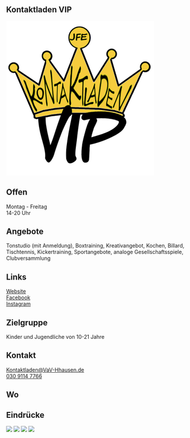## Kontaktladen VIP
<img id="topmedia" src="images/Logos/kontaktladen_vip.png" />

<!--
## Wochenplan
<div id='calendar' class="weeklyschedule"></div>
<script>window.onload = loadWeeklySchedule(GCAL_ID_KONTAKTLADEN_VIP)</script>
-->

## Offen
Montag - Freitag<br>
14-20 Uhr

## Angebote
<p id="activities">
Tonstudio (mit Anmeldung), Boxtraining, Kreativangebot, Kochen, Billard, Tischtennis, Kickertraining,  Sportangebote, analoge Gesellschaftsspiele, Clubversammlung
</p>

## Links
<a class="external_link" target="blank" href="https://www.vav-hhausen.de/Bereiche/Jugend/kontaktladen.html">Website</a><br>
<a class="external_link" target="blank" href="https://www.facebook.com/JFEkontaktladenVIP/">Facebook</a><br>
<a class="external_link" target="blank" href="https://www.instagram.com/kontaktladen_vip/">Instagram</a>

## Zielgruppe
Kinder und Jugendliche von 10-21 Jahre

## Kontakt
[Kontaktladen@VaV-Hhausen.de](mailto:Kontaktladen@VaV-Hhausen.de)<br>
<a href="tel:+493091147766">030 9114 7766</a>

## Wo
<div id="gmap"></div>
<script>window.onload = showMap('Rüdickenstraße 29, 13053 Berlin', 0, 'gmap_mini')</script>

## Eindrücke
<div class="mediacontainer">
  <img src="images/VIP_Kontaktladen/1.jpg" />
  <img src="images/VIP_Kontaktladen/2.jpg" />
  <img src="images/VIP_Kontaktladen/3.jpg" />
  <img src="images/VIP_Kontaktladen/4.jpg" />
</div>


